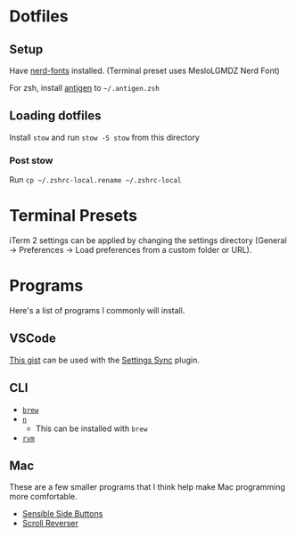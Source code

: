 # Dotfiles

## Setup

Have [nerd-fonts](https://github.com/ryanoasis/nerd-fonts) installed.
(Terminal preset uses MesloLGMDZ Nerd Font)

For zsh, install [antigen](https://github.com/zsh-users/antigen) to `~/.antigen.zsh`

## Loading dotfiles

Install `stow` and run `stow -S stow` from this directory

### Post stow

Run `cp ~/.zshrc-local.rename ~/.zshrc-local`

# Terminal Presets

iTerm 2 settings can be applied by changing the settings directory
(General -> Preferences -> Load preferences from a custom folder or URL).

# Programs

Here's a list of programs I commonly will install.

## VSCode

[This gist](https://gist.github.com/tegandbiscuits/dfc127a60242d9b110ca355cbb0440f0) can be used with the [Settings Sync](https://marketplace.visualstudio.com/items?itemName=Shan.code-settings-sync) plugin.

## CLI

- [`brew`](https://brew.sh/)
- [`n`](https://github.com/tj/n)
  - This can be installed with `brew`
- [`rvm`](https://rvm.io/)

## Mac

These are a few smaller programs that I think help make Mac programming more comfortable.

* [Sensible Side Buttons](https://sensible-side-buttons.archagon.net/)
* [Scroll Reverser](https://pilotmoon.com/scrollreverser/)
